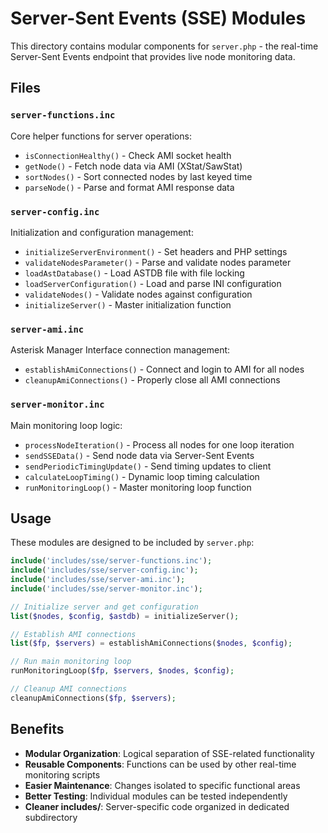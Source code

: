 # Server-Sent Events (SSE) Modules

This directory contains modular components for `server.php` - the real-time Server-Sent Events endpoint that provides live node monitoring data.

## Files

### `server-functions.inc`
Core helper functions for server operations:
- `isConnectionHealthy()` - Check AMI socket health
- `getNode()` - Fetch node data via AMI (XStat/SawStat)
- `sortNodes()` - Sort connected nodes by last keyed time
- `parseNode()` - Parse and format AMI response data

### `server-config.inc`
Initialization and configuration management:
- `initializeServerEnvironment()` - Set headers and PHP settings
- `validateNodesParameter()` - Parse and validate nodes parameter
- `loadAstDatabase()` - Load ASTDB file with file locking
- `loadServerConfiguration()` - Load and parse INI configuration
- `validateNodes()` - Validate nodes against configuration
- `initializeServer()` - Master initialization function

### `server-ami.inc`
Asterisk Manager Interface connection management:
- `establishAmiConnections()` - Connect and login to AMI for all nodes
- `cleanupAmiConnections()` - Properly close all AMI connections

### `server-monitor.inc`
Main monitoring loop logic:
- `processNodeIteration()` - Process all nodes for one loop iteration
- `sendSSEData()` - Send node data via Server-Sent Events
- `sendPeriodicTimingUpdate()` - Send timing updates to client
- `calculateLoopTiming()` - Dynamic loop timing calculation
- `runMonitoringLoop()` - Master monitoring loop function

## Usage

These modules are designed to be included by `server.php`:

```php
include('includes/sse/server-functions.inc');
include('includes/sse/server-config.inc');
include('includes/sse/server-ami.inc');
include('includes/sse/server-monitor.inc');

// Initialize server and get configuration
list($nodes, $config, $astdb) = initializeServer();

// Establish AMI connections
list($fp, $servers) = establishAmiConnections($nodes, $config);

// Run main monitoring loop
runMonitoringLoop($fp, $servers, $nodes, $config);

// Cleanup AMI connections
cleanupAmiConnections($fp, $servers);
```

## Benefits

- **Modular Organization**: Logical separation of SSE-related functionality
- **Reusable Components**: Functions can be used by other real-time monitoring scripts
- **Easier Maintenance**: Changes isolated to specific functional areas
- **Better Testing**: Individual modules can be tested independently
- **Cleaner includes/**: Server-specific code organized in dedicated subdirectory
